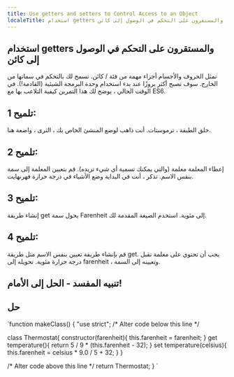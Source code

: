 ```yaml
---
title: Use getters and setters to Control Access to an Object
localeTitle: استخدام getters والمستقرون على التحكم في الوصول إلى كائن
---
```

## استخدام getters والمستقرون على التحكم في الوصول إلى كائن

تمثل الحروف والأجسام أجزاء مهمة من فئة / كائن. تسمح لك بالتحكم في سماتها من الخارج. سوف تصبح أكثر بروزًا عند بدء استخدام وحدة البرمجة الشيئية (القادمة!). في الوقت الحالي ، يوضح لك هذا التمرين كيفية التلاعب بها مع ES6.

## تلميح 1:

خلق الطبقة ، ترموستات. أنت ذاهب لوضع المنشئ الخاص بك ، الثرى ، واضعة هنا.

## تلميح 2:

إعطاء المعلمة معلمة (والتي يمكنك تسمية أي شيء تريده). قم بتعيين المعلمة إلى سمة بنفس الاسم. تذكر ، أنت في البداية وضع الأشياء في درجة حرارة فهرنهايت.

## تلميح 3:

إنشاء طريقة get يحول سمة Farenheit إلى مئوية. استخدم الصيغة المقدمة لك.

## تلميح 4:

قم بإنشاء طريقة تعيين بنفس الاسم مثل طريقة get. يجب أن تحتوي على معلمة تقبل درجة حرارة مئوية. تحويله إلى farenheit ، وتعيينه إلى السمة.

## تنبيه المفسد - الحل إلى الأمام!

## حل

 `function makeClass() { 
  "use strict"; 
  /* Alter code below this line */ 
 
  class Thermostat{ 
    constructor(farenheit){ 
      this.farenheit = farenheit; 
    } 
    get temperature(){ 
      return 5 / 9 * (this.farenheit - 32); 
    } 
    set temperature(celsius){ 
      this.farenheit = celsius * 9.0 / 5 + 32; 
    } 
  } 
 
  /* Alter code above this line */ 
  return Thermostat; 
 } 
`